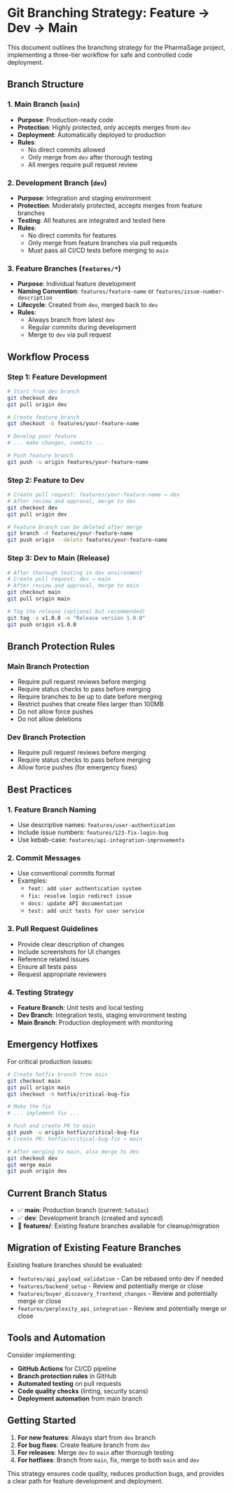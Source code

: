 # Git Branching Strategy: Feature → Dev → Main

This document outlines the branching strategy for the PharmaSage project, implementing a three-tier workflow for safe and controlled code deployment.

## Branch Structure

### 1. **Main Branch** (`main`)
- **Purpose**: Production-ready code
- **Protection**: Highly protected, only accepts merges from `dev`
- **Deployment**: Automatically deployed to production
- **Rules**: 
  - No direct commits allowed
  - Only merge from `dev` after thorough testing
  - All merges require pull request review

### 2. **Development Branch** (`dev`)
- **Purpose**: Integration and staging environment
- **Protection**: Moderately protected, accepts merges from feature branches
- **Testing**: All features are integrated and tested here
- **Rules**:
  - No direct commits for features
  - Only merge from feature branches via pull requests
  - Must pass all CI/CD tests before merging to `main`

### 3. **Feature Branches** (`features/*`)
- **Purpose**: Individual feature development
- **Naming Convention**: `features/feature-name` or `features/issue-number-description`
- **Lifecycle**: Created from `dev`, merged back to `dev`
- **Rules**:
  - Always branch from latest `dev`
  - Regular commits during development
  - Merge to `dev` via pull request

## Workflow Process

### Step 1: Feature Development
```bash
# Start from dev branch
git checkout dev
git pull origin dev

# Create feature branch
git checkout -b features/your-feature-name

# Develop your feature
# ... make changes, commits ...

# Push feature branch
git push -u origin features/your-feature-name
```

### Step 2: Feature to Dev
```bash
# Create pull request: features/your-feature-name → dev
# After review and approval, merge to dev
git checkout dev
git pull origin dev

# Feature branch can be deleted after merge
git branch -d features/your-feature-name
git push origin --delete features/your-feature-name
```

### Step 3: Dev to Main (Release)
```bash
# After thorough testing in dev environment
# Create pull request: dev → main
# After review and approval, merge to main
git checkout main
git pull origin main

# Tag the release (optional but recommended)
git tag -a v1.0.0 -m "Release version 1.0.0"
git push origin v1.0.0
```

## Branch Protection Rules

### Main Branch Protection
- Require pull request reviews before merging
- Require status checks to pass before merging
- Require branches to be up to date before merging
- Restrict pushes that create files larger than 100MB
- Do not allow force pushes
- Do not allow deletions

### Dev Branch Protection
- Require pull request reviews before merging
- Require status checks to pass before merging
- Allow force pushes (for emergency fixes)

## Best Practices

### 1. **Feature Branch Naming**
- Use descriptive names: `features/user-authentication`
- Include issue numbers: `features/123-fix-login-bug`
- Use kebab-case: `features/api-integration-improvements`

### 2. **Commit Messages**
- Use conventional commits format
- Examples:
  - `feat: add user authentication system`
  - `fix: resolve login redirect issue`
  - `docs: update API documentation`
  - `test: add unit tests for user service`

### 3. **Pull Request Guidelines**
- Provide clear description of changes
- Include screenshots for UI changes
- Reference related issues
- Ensure all tests pass
- Request appropriate reviewers

### 4. **Testing Strategy**
- **Feature Branch**: Unit tests and local testing
- **Dev Branch**: Integration tests, staging environment testing
- **Main Branch**: Production deployment with monitoring

## Emergency Hotfixes

For critical production issues:

```bash
# Create hotfix branch from main
git checkout main
git pull origin main
git checkout -b hotfix/critical-bug-fix

# Make the fix
# ... implement fix ...

# Push and create PR to main
git push -u origin hotfix/critical-bug-fix
# Create PR: hotfix/critical-bug-fix → main

# After merging to main, also merge to dev
git checkout dev
git merge main
git push origin dev
```

## Current Branch Status

- ✅ **main**: Production branch (current: `5a5a1ac`)
- ✅ **dev**: Development branch (created and synced)
- 🔄 **features/**: Existing feature branches available for cleanup/migration

## Migration of Existing Feature Branches

Existing feature branches should be evaluated:
- `features/api_payload_validation` - Can be rebased onto dev if needed
- `features/backend_setup` - Review and potentially merge or close
- `features/buyer_discovery_frontend_changes` - Review and potentially merge or close
- `features/perplexity_api_integration` - Review and potentially merge or close

## Tools and Automation

Consider implementing:
- **GitHub Actions** for CI/CD pipeline
- **Branch protection rules** in GitHub
- **Automated testing** on pull requests
- **Code quality checks** (linting, security scans)
- **Deployment automation** from main branch

## Getting Started

1. **For new features**: Always start from `dev` branch
2. **For bug fixes**: Create feature branch from `dev`
3. **For releases**: Merge `dev` to `main` after thorough testing
4. **For hotfixes**: Branch from `main`, fix, merge to both `main` and `dev`

This strategy ensures code quality, reduces production bugs, and provides a clear path for feature development and deployment.
